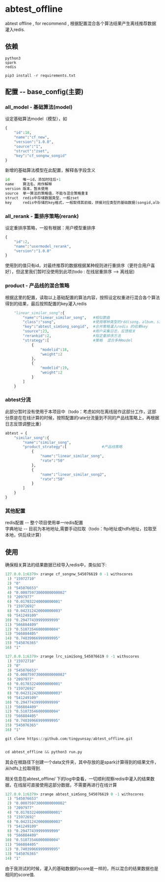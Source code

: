 # abtest_offline
abtest offline , for recommend , 根据配置混合各个算法结果产生离线推荐数据灌入redis.
## 依赖 
```
python3
spark
redis

pip3 install -r requirements.txt
```
## 配置 --  base_config(主要)
### all_model - 基础算法(model)
设定基础算法model（模型），如
```python
{
	"id":18,
	"name":"cf_new",
	"version":"1.0.0",
	"source":"1",
	"struct":"zset",
	"key":"cf_songnw_songid"
}
```
新增的基础算法模型在此配置，解释各字段含义
```python
id		唯一id，添加时往后+1
name	算法名，用作解释
version	版本，暂未使用
source	单一算法的策略值，不能与混合策略重复
struct	redis中存储数据类型，一般zset
key		redis中存储的key格式，一般取得其前缀，拼接对应类型的基础数据(songid,albumid,singerid)
```
### all_rerank - 重排序策略(rerank)
设定重排序策略，一般有根据：用户模型重排序
```python
{
    "id":2,
    "name":"usermodel_rerank",
    "version":"1.0.0"
}
```
使用到的值只有id，对最终推荐的数据根据某种规则进行重排序（更符合用户喜好），但这里我们暂时没使用到此项(todo : 在线层重排序 --> 离线层)
### product - 产品线的混合策略
根据这里的配置，读取以上基础配置的算法内容，按照设定权重进行混合各个算法得到的结果，最后按照配置的key灌入redis
```python
    "linear_similar_song":{
		"name":"linear_similar_song", 	#相似歌曲
        "class":"song",					#使用哪种类型的rdd(song，album，singer)，基础数据
        "key":"abtest_simSong_songid", 	#合并策略灌入redis 的结果key
        "source":23,					#用户采集日志，反馈相关
        "rerankid":2,					#指定重排序方法
        "strategy":[					#策略  混合多种model
            {
                "modelid":18,
                "weight":2
            },
            {
                "modelid":19,
                "weight":2
            }
        ]
    }
```
### abtest分流
此部分暂时没有使用于本项目中（todo：考虑如何在离线层作这部分工作，这部分原是在在线计算的时候，按照配置的rate分流量到不同的产品线策略上，再根据日志反馈调整比重）
```python
abtest = {
    "similar_song":{
        "name":"similar_song",
        "product_strategy":[                #产品线策略
            {
                "name":"linear_similar_song",
                "rate":"50"
            },
            {
                "name":"linear_similar_song2",
                "rate":"50"
            }
        ]
    }
}
```
### 其他配置
redis配置 	--	整个项目使用单一redis配置  
字典地址	--	目前为本地地址,需要手动拉取（todo：ftp地址或hdfs地址，拉取至本地，供后续计算）

## 使用
确保相关算法的结果数据已经导入redis中，类似如下:
```python
127.0.0.1:6379> zrange cf_songnw_545076619 0 -1 withscores
 1) "15972710"
 2) "0"
 3) "545076653"
 4) "0.00075973000000000002"
 5) "2097977"
 6) "0.017032240000000001"
 7) "15972692"
 8) "0.042312420000000003"
 9) "541249109"
10) "0.29477439999999999"
11) "566884409"
12) "0.51873546000000004"
13) "566884405"
14) "0.74039966999999995"
15) "545076365"
16) "1"

127.0.0.1:6379> zrange lrc_simiSong_545076619 0 -1 withscores
 1) "15972710"
 2) "0"
 3) "545076653"
 4) "0.00075973000000000002"
 5) "2097977"
 6) "0.017032240000000001"
 7) "15972692"
 8) "0.042312420000000003"
 9) "541249109"
10) "0.29477439999999999"
11) "566884409"
12) "0.51873546000000004"
13) "566884405"
14) "0.74039966999999995"
15) "545076365"
16) "1"
```

```python
git clone https://github.com/tingyunsay/abtest_offline.git


cd abtest_offline && python3 run.py
```
其会在根路径下创建一个data文件夹，其中存放的是spark计算得到的结果文件，从hdfs上拉取得到.  
  
相关信息在abtest_offline/ 下的log中查看，一切顺利观察redis中灌入的结果数据，在线层可直接使用这部分数据，不需要再进行在线计算
```python
127.0.0.1:6379> zrange abtest_simSong_545076619 0 -1 withscores
 1) "545076653"
 2) "0.00075973000000000002"
 3) "2097977"
 4) "0.017032240000000001"
 5) "15972692"
 6) "0.042312420000000003"
 7) "541249109"
 8) "0.29477439999999999"
 9) "566884409"
10) "0.51873546000000004"
11) "566884405"
12) "0.74039966999999995"
13) "545076365"
14) "1"
```
由于我测试的时候，灌入的基础数据的score是一样的，所以混合的结果数据也是相同的score值.

